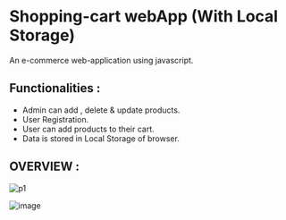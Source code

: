 # Shopping-cart webApp (With Local Storage)

An e-commerce web-application using javascript.
## Functionalities :
 - Admin can add , delete & update products.
 - User Registration.
 - User can add products to their cart.
 - Data is stored in Local Storage of browser.
 
## OVERVIEW :

![p1](https://user-images.githubusercontent.com/37541022/68918155-14df8000-0793-11ea-90ec-b21563983fbf.PNG)

![image](https://user-images.githubusercontent.com/37541022/68918087-ca5e0380-0792-11ea-8cb1-a5e16a17a90e.png)
